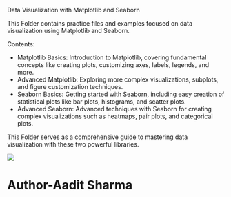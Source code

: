 <p>
  Data Visualization with Matplotlib and Seaborn

This Folder contains practice files and examples focused on data visualization using Matplotlib and Seaborn.

Contents:
- Matplotlib Basics: Introduction to Matplotlib, covering fundamental concepts like creating plots, customizing axes, labels, legends, and more.
- Advanced Matplotlib: Exploring more complex visualizations, subplots, and figure customization techniques.
- Seaborn Basics: Getting started with Seaborn, including easy creation of statistical plots like bar plots, histograms, and scatter plots.
- Advanced Seaborn: Advanced techniques with Seaborn for creating complex visualizations such as heatmaps, pair plots, and categorical plots.

This Folder  serves as a comprehensive guide to mastering data visualization with these two powerful libraries.

</p>
<img src="https://cdn.spark.app/media/insightout/image/adobestock_320236306.jpeg",width=400,height=400,>
<h1>Author-Aadit Sharma</h1>
